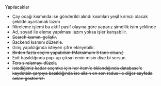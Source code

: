 Yapılacaklar

- Çay ocağı kısmında ise gönderildi alındı kısımları yeşil kırmızı olacak şekilde ayarlamak lazım
- filtreleme işlemi bu aktif pasif olayına göre yaparız şimdilik isim şeklinde
- Ad, soyad ile eleme yapılması lazım yoksa işler karışabilir.
- ~~Search kısmını geliştir.~~
- Backend kısmını düzenle.
- Giriş yapıldığında isteyen şifre ekleyebilir.
- ~~Birden fazla seçim yapabilsin.(Maksimum 3 tane olsun.)~~
- Exit basıldığında pop-up çıksın emin misin diye bi sorsun.
- ~~Ters sıralamayı düzelt.~~
- ~~istediğimiz kadar seçmke için her item'e tıklandığında database'e kaydetsin çarpıya basıldığında ise silsin en son redux ile diğer sayfada onları gösteririz.~~
